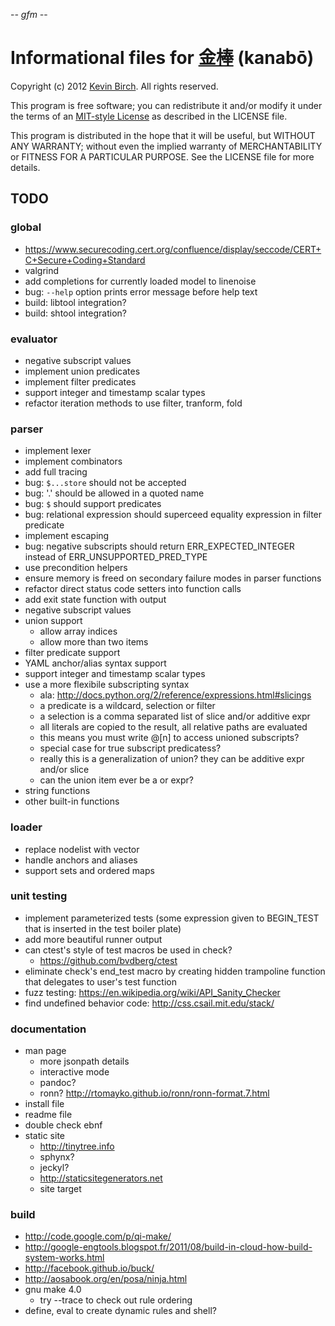 -*- gfm -*-

# Informational files for [金棒][home] (kanabō)

Copyright (c) 2012 [Kevin Birch](mailto:kmb@pobox.com).  All rights reserved.

This program is free software; you can redistribute it and/or modify
it under the terms of an [MIT-style License][license] as described in
the LICENSE file.

This program is distributed in the hope that it will be useful,
but WITHOUT ANY WARRANTY; without even the implied warranty of
MERCHANTABILITY or FITNESS FOR A PARTICULAR PURPOSE.  See the
LICENSE file for more details.

## TODO

### global

* https://www.securecoding.cert.org/confluence/display/seccode/CERT+C+Secure+Coding+Standard
* valgrind
* add completions for currently loaded model to linenoise
* bug: `--help` option prints error message before help text
* build: libtool integration?
* build: shtool integration?

### evaluator

* negative subscript values
* implement union predicates
* implement filter predicates
* support integer and timestamp scalar types
* refactor iteration methods to use filter, tranform, fold

### parser

* implement lexer
* implement combinators
* add full tracing
* bug: `$...store` should not be accepted
* bug: '.' should be allowed in a quoted name
* bug: `$` should support predicates
* bug: relational expression should superceed equality expression in filter predicate
* implement escaping
* bug: negative subscripts should return ERR\_EXPECTED\_INTEGER instead of ERR\_UNSUPPORTED\_PRED\_TYPE
* use precondition helpers
* ensure memory is freed on secondary failure modes in parser functions
* refactor direct status code setters into function calls
* add exit state function with output
* negative subscript values
* union support
  * allow array indices
  * allow more than two items
* filter predicate support
* YAML anchor/alias syntax support
* support integer and timestamp scalar types
* use a more flexibile subscripting syntax
  * ala: http://docs.python.org/2/reference/expressions.html#slicings
  * a predicate is a wildcard, selection or filter
  * a selection is a comma separated list of slice and/or additive expr
  * all literals are copied to the result, all relative paths are evaluated
  * this means you must write @[n] to access unioned subscripts?
  * special case for true subscript predicatess?
  * really this is a generalization of union? they can be additive expr and/or slice
  * can the union item ever be a or expr?
* string functions
* other built-in functions

### loader

* replace nodelist with vector
* handle anchors and aliases
* support sets and ordered maps

### unit testing

* implement parameterized tests (some expression given to BEGIN_TEST that is inserted in the test boiler plate)
* add more beautiful runner output
* can ctest's style of test macros be used in check?
  * https://github.com/bvdberg/ctest
* eliminate check's end_test macro by creating hidden trampoline function that delegates to user's test function
* fuzz testing: https://en.wikipedia.org/wiki/API_Sanity_Checker
* find undefined behavior code: http://css.csail.mit.edu/stack/

### documentation

* man page
  * more jsonpath details
  * interactive mode
  * pandoc?
  * ronn? http://rtomayko.github.io/ronn/ronn-format.7.html
* install file
* readme file
* double check ebnf
* static site
  * http://tinytree.info
  * sphynx?
  * jeckyl?
  * http://staticsitegenerators.net
  * site target

### build

* http://code.google.com/p/qi-make/
* http://google-engtools.blogspot.fr/2011/08/build-in-cloud-how-build-system-works.html
* http://facebook.github.io/buck/
* http://aosabook.org/en/posa/ninja.html
* gnu make 4.0
  * try --trace to check out rule ordering
* define, eval to create dynamic rules and shell?

[home]: https://github.com/kevinbirch/kanabo "project home"
[license]: http://www.opensource.org/licenses/ncsa

